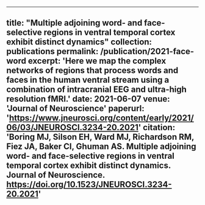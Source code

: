 
---
title: "Multiple adjoining word- and face-selective regions in ventral temporal cortex exhibit distinct dynamics"
collection: publications
permalink: /publication/2021-face-word
excerpt: 'Here we map the complex networks of regions that process words and faces in the human ventral stream using a combination of intracranial EEG and ultra-high resolution fMRI.'
date: 2021-06-07
venue: 'Journal of Neuroscience'
paperurl: 'https://www.jneurosci.org/content/early/2021/06/03/JNEUROSCI.3234-20.2021'
citation: 'Boring MJ, Silson EH, Ward MJ, Richardson RM, Fiez JA, Baker CI, Ghuman AS. Multiple adjoining word- and face-selective regions in ventral temporal cortex exhibit distinct dynamics. Journal of Neuroscience. https://doi.org/10.1523/JNEUROSCI.3234-20.2021'
---
